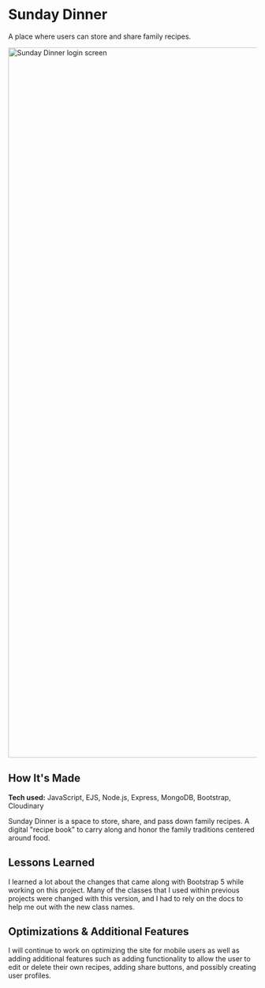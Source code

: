 # Sunday Dinner

A place where users can store and share family recipes. 

<!--**Link to project:** https://sunday-dinner.herokuapp.com/-->

<img width="1440" alt="Sunday Dinner login screen" src="https://user-images.githubusercontent.com/24927444/189786113-c1e1cce7-2ae4-4a15-83c9-54ab7dfc15ef.png">


## How It's Made

**Tech used:** JavaScript, EJS, Node.js, Express, MongoDB, Bootstrap, Cloudinary

Sunday Dinner is a space to store, share, and pass down family recipes. A digital "recipe book" to carry along and honor the family traditions centered
around food. 

## Lessons Learned

I learned a lot about the changes that came along with Bootstrap 5 while working on this project. Many of the classes that I used within previous projects were changed with this version, and I had to rely on the docs to help me out with the new class names.

## Optimizations & Additional Features

I will continue to work on optimizing the site for mobile users as well as adding additional features such as adding functionality to allow the user to edit or delete their own recipes, adding share buttons, and possibly creating user profiles.

